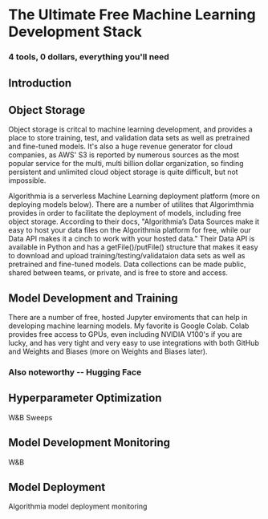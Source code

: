 # The Ultimate Free Machine Learning Development Stack
### 4 tools, 0 dollars, everything you'll need

## Introduction

## Object Storage 
Object storage is critcal to machine learning development, and provides a place to store training, test, and validation data sets as well as pretrained and fine-tuned models. It's also a huge revenue generator for cloud companies, as AWS' S3 is reported by numerous sources as the most popular service for the multi, multi billion dollar organization, so finding persistent and unlimited cloud object storage is quite difficult, but not impossible. 

Algorithmia is a serverless Machine Learning deployment platform (more on deploying models below). There are a number of utilites that Algorimthmia provides in order to facilitate the deployment of models, including free object storage. According to their docs, "Algorithmia’s Data Sources make it easy to host your data files on the Algorithmia platform for free, while our Data API makes it a cinch to work with your hosted data." Their Data API is available in Python and has a getFile()/putFile() structure that makes it easy to download and upload training/testing/validataion data sets as well as pretrained and fine-tuned models. Data collections can be made public, shared between teams, or private, and is free to store and access.



## Model Development and Training
There are a number of free, hosted Jupyter enviroments that can help in developing machine learning models. My favorite is Google Colab. Colab provides free access to GPUs, even including NVIDIA V100's if you are lucky, and has very tight and very easy to use integrations with both GitHub and Weights and Biases (more on Weights and Biases later). 
### Also noteworthy -- Hugging Face

## Hyperparameter Optimization
W&B Sweeps

## Model Development Monitoring
W&B 

## Model Deployment
Algorithmia
model deployment monitoring
